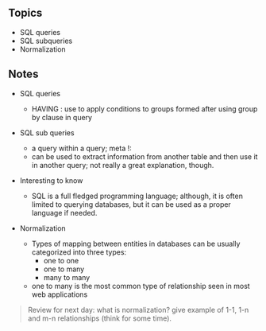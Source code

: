 ## Topics
- SQL queries 
- SQL subqueries 
- Normalization


## Notes
- SQL queries
	- HAVING : use to apply conditions to groups formed after using group by clause in query

- SQL sub queries
	- a query within a query; meta !:
	- can be used to extract information from another table and then use it in another query; not really a great explanation, though. 
- Interesting to know
	- SQL is a full fledged programming language; although, it is often limited to querying databases, but it can be used as a proper language if needed. 

- Normalization
	- Types of mapping between entities in databases can be usually categorized into three types:
		- one to one
		- one to many
		- many to many
	- one to many is the most common type of relationship seen in most web applications

> Review for next day: what is normalization? give example of 1-1, 1-n and m-n relationships (think for some time). 

